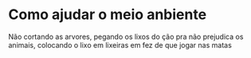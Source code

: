 <!doctype html>
<html lamg=pt-br>
<html>
<head>
<title>meio ambiente</title>
  <h1 class="titulo-principal"> Como ajudar o meio anbiente</h1>
  <p>Não cortando as arvores, pegando os lixos do ção pra não prejudica os animais, colocando o lixo em lixeiras em fez de que jogar nas matas 
  <h1 class="titulo-central">
